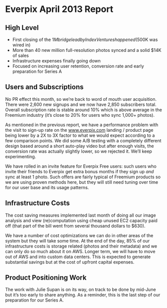 Everpix April 2013 Report
=========================

High Level
----------

* First closing of the $1M bridge lead by Index Ventures happened ($500K was wired in)
* More than 40 new million full-resolution photos synced and a solid $14K of sales
* Infrastructure expenses finally going down
* Focused on increasing user retention, conversion rate and early preparation for Series A 

Users and Subscriptions
-----------------------

No PR effect this month, so we’re back to word of mouth user acquisition. There were 2,600 new signups and we now have 2,850 subscribers total. Overall subscription rate is stable around 10% which is above average in the Freemium industry  (it’s close to 20% for users who sync 1,000+ photos).

As mentioned in the previous report, we have a performance problem with the visit to sign-up rate on the www.everpix.com landing / product page being lower by a 2X to 3X factor to what we would expect according to a few comparison points. We did some A/B testing with a completely different design based around a short auto-play video  but after enough visits, the conversion rate was actually slightly lower, so we rejected it. We’ll keep experimenting.

We have rolled in an invite feature for Everpix Free users: such users who invite their friends to Everpix get extra bonus months if they sign up *and* sync at least 1 photo. Such offers are fairly typical of Freemium products so we are using proven methods here, but they will still need tuning over time for our user base and its usage patterns.

Infrastructure Costs
--------------------

The cost saving measures implemented last month of doing all our image analysis and view (re)computation using cheap unused EC2 capacity paid off (that part of the bill went from several thousand dollars to $630).

We have a number of cost optimizations we can do in other areas of the system but they will take some time. At the end of the day, 85% of our infrastructure costs is storage related (photos and their metadata) and we can only do so much about it on AWS. Longer term, we will have to move out of AWS and into custom data centers. This is expected to generate substantial savings but at the cost of upfront capital expenses.

Product Positioning Work
------------------------

The work with Julie Supan is on its way, on track to be done by mid-June but it’s too early to share anything. As a reminder, this is the last step of our preparation for our Series A.
